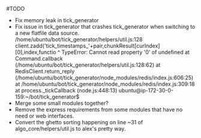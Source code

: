 #TODO  
- Fix memory leak in tick_generator
- Fix issue in tick_generator that crashes tick_generator when switching to a new flatfile data source.
  /home/ubuntu/bot/tick_generator/helpers/util.js:128
      client.zadd('tick_timestamps_'+pair,chunkResult[curIndex][0],index,functio
                                                               ^
  TypeError: Cannot read property '0' of undefined
      at Command.callback (/home/ubuntu/bot/tick_generator/helpers/util.js:128:62)
      at RedisClient.return_reply (/home/ubuntu/bot/tick_generator/node_modules/redis/index.js:606:25)
      at /home/ubuntu/bot/tick_generator/node_modules/redis/index.js:309:18
      at process._tickCallback (node.js:448:13)
  ubuntu@ip-172-30-0-159:~/bot/tick_generator$
- Merge some small modules together?
- Remove the express requirements from some modules that have no need or web interfaces.   
- Convert the ghetto sorting happening on line ~31 of algo_core/helpers/util.js to alex's pretty way.